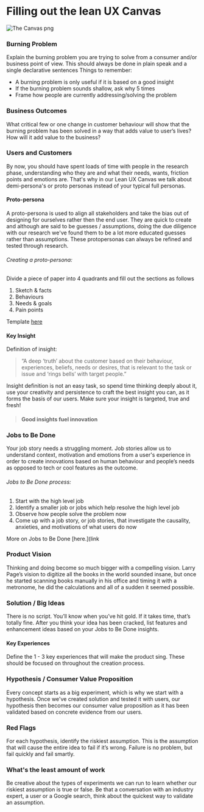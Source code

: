 # Filling out the lean UX Canvas

![The Canvas png](https://github.com/ajbee7/Q-Division/blob/master/LeanUXCanvas.png)

### Burning Problem
Explain the burning problem you are trying to solve from a consumer and/or business point of view. This should always be done in plain speak and a single declarative sentences
Things to remember:
- A burning problem is only useful if it is based on a good insight
- If the burning problem sounds shallow, ask why 5 times
- Frame how people are currently addressing/solving the problem

### Business Outcomes
What critical few or one change in customer behaviour will show that the burning problem has been solved in a way that adds value to user’s lives? How will it add value to the business?

### Users and Customers 
By now, you should have spent loads of time with people in the research phase, understanding who they are and what their needs, wants, friction points and emotions are. That's why in our Lean UX Canvas we talk about demi-persona's or proto personas instead of your typical full personas. 

#### Proto-persona
A proto-persona is used to align all stakeholders and take the bias out of designing for ourselves rather then the end user. They are quick to create and although are said to be guesses / assumptions, doing the due diligence with our research we've found them to be a lot more educated guesses rather than assumptions. These protopersonas can always be refined and tested through research. 

###### Creating a proto-persona:
Divide a piece of paper into 4 quadrants and fill out the sections as follows
1. Sketch & facts
2. Behaviours
3. Needs & goals
4. Pain points

Template [here](https://github.com/ajbee7/Q-Division/blob/master/Proto-Persona.png)

#### Key Insight 
Definition of insight:
<blockquote>
    <p>“A deep ‘truth’ about the customer based on their behaviour, experiences, beliefs, needs or desires, that is relevant to the task or issue and ‘rings bells’ with target people.”</p>
</blockquote>

Insight definition is not an easy task, so spend time thinking deeply about it, use your creativity and persistence to craft the best insight you can, as it forms the basis of our users. 
Make sure your insight is targeted, true and fresh! 


> #### Good insights fuel innovation

### Jobs to Be Done
Your job story needs a struggling moment.
Job stories allow us to understand context, motivation and emotions from a user's experience in order to create innovations based on human behaviour and people’s needs as opposed to tech or cool features as the outcome.

###### Jobs to Be Done process:
1. Start with the high level job
2. Identify a smaller job or jobs which help resolve the high level job
3. Observe how people solve the problem now 
4. Come up with a job story, or job stories, that investigate the causality, anxieties, and motivations of what users do now

More on Jobs to Be Done [here.](link

### Product Vision 
Thinking and doing become so much bigger with a compelling vision. 
Larry Page’s vision to digitize all the books in the world sounded insane, but once he started scanning books manually in his office and timing it with a metronome, he did the calculations and all of a sudden it seemed possible. 

### Solution / Big Ideas
There is no script. You’ll know when you’ve hit gold. If it takes time, that’s totally fine. 
After you think your idea has been cracked, list features and enhancement ideas based on your Jobs to Be Done insights.

#### Key Experiences
Define the 1 - 3 key experiences that will make the product sing. These should be focused on throughout the creation process.

### Hypothesis / Consumer Value Proposition
Every concept starts as a big experiment, which is why we start with a hypothesis. Once we've created solution and tested it with users, our hypothesis then becomes our consumer value proposition as it has been validated based on concrete evidence from our users.

### Red Flags
For each hypothesis, identify the riskiest assumption. This is the assumption that will cause the entire idea to fail if it’s wrong. Failure is no problem, but fail quickly and fail smartly. 

### What's the least amount of work
Be creative about the types of experiments we can run to learn whether our riskiest assumption is true or false. Be that a conversation with an industry expert, a user or a Google search, think about the quickest way to validate an assumption. 
